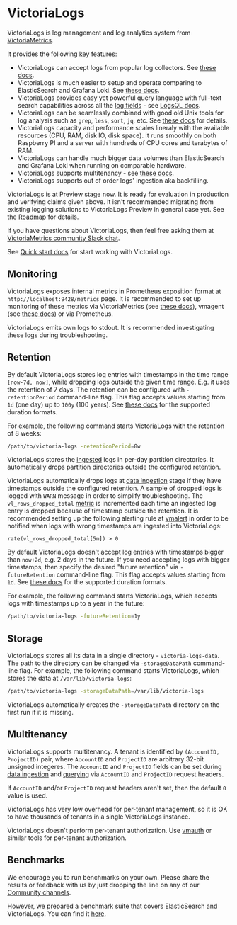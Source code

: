 # VictoriaLogs

VictoriaLogs is log management and log analytics system from [VictoriaMetrics](https://github.com/VictoriaMetrics/VictoriaMetrics/).

It provides the following key features:

- VictoriaLogs can accept logs from popular log collectors. See [these docs](https://docs.victoriametrics.com/VictoriaLogs/data-ingestion/).
- VictoriaLogs is much easier to setup and operate comparing to ElasticSearch and Grafana Loki.
  See [these docs](https://docs.victoriametrics.com/VictoriaLogs/QuickStart.html).
- VictoriaLogs provides easy yet powerful query language with full-text search capabilities across
  all the [log fields](https://docs.victoriametrics.com/VictoriaLogs/keyConcepts.html#data-model) -
  see [LogsQL docs](https://docs.victoriametrics.com/VictoriaLogs/LogsQL.html).
- VictoriaLogs can be seamlessly combined with good old Unix tools for log analysis such as `grep`, `less`, `sort`, `jq`, etc.
  See [these docs](https://docs.victoriametrics.com/VictoriaLogs/querying/#command-line) for details.
- VictoriaLogs capacity and performance scales lineraly with the available resources (CPU, RAM, disk IO, disk space).
  It runs smoothly on both Raspberry PI and a server with hundreds of CPU cores and terabytes of RAM.
- VictoriaLogs can handle much bigger data volumes than ElasticSearch and Grafana Loki when running on comparable hardware.
- VictoriaLogs supports multitenancy - see [these docs](#multitenancy).
- VictoriaLogs supports out of order logs' ingestion aka backfilling.

VictoriaLogs is at Preview stage now. It is ready for evaluation in production and verifying claims given above.
It isn't recommended migrating from existing logging solutions to VictoriaLogs Preview in general case yet.
See the [Roadmap](https://docs.victoriametrics.com/VictoriaLogs/Roadmap.html) for details.

If you have questions about VictoriaLogs, then feel free asking them at [VictoriaMetrics community Slack chat](https://slack.victoriametrics.com/).

See [Quick start docs](https://docs.victoriametrics.com/VictoriaLogs/QuickStart.html) for start working with VictoriaLogs.

## Monitoring

VictoriaLogs exposes internal metrics in Prometheus exposition format at `http://localhost:9428/metrics` page.
It is recommended to set up monitoring of these metrics via VictoriaMetrics
(see [these docs](https://docs.victoriametrics.com/#how-to-scrape-prometheus-exporters-such-as-node-exporter)),
vmagent (see [these docs](https://docs.victoriametrics.com/vmagent.html#how-to-collect-metrics-in-prometheus-format)) or via Prometheus.

VictoriaLogs emits own logs to stdout. It is recommended investigating these logs during troubleshooting.

## Retention

By default VictoriaLogs stores log entries with timestamps in the time range `[now-7d, now]`, while dropping logs outside the given time range.
E.g. it uses the retention of 7 days. The retention can be configured with `-retentionPeriod` command-line flag.
This flag accepts values starting from `1d` (one day) up to `100y` (100 years). See [these docs](https://prometheus.io/docs/prometheus/latest/querying/basics/#time-durations)
for the supported duration formats.

For example, the following command starts VictoriaLogs with the retention of 8 weeks:

```bash
/path/to/victoria-logs -retentionPeriod=8w
```

VictoriaLogs stores the [ingested](https://docs.victoriametrics.com/VictoriaLogs/data-ingestion/) logs in per-day partition directories.
It automatically drops partition directories outside the configured retention.

VictoriaLogs automatically drops logs at [data ingestion](https://docs.victoriametrics.com/VictoriaLogs/data-ingestion/) stage
if they have timestamps outside the configured retention. A sample of dropped logs is logged with `WARN` message in order to simplify troubleshooting.
The `vl_rows_dropped_total` [metric](#monitoring) is incremented each time an ingested log entry is dropped because of timestamp outside the retention.
It is recommended setting up the following alerting rule at [vmalert](https://docs.victoriametrics.com/vmalert.html) in order to be notified
when logs with wrong timestamps are ingested into VictoriaLogs:

```metricsql
rate(vl_rows_dropped_total[5m]) > 0
```

By default VictoriaLogs doesn't accept log entries with timestamps bigger than `now+2d`, e.g. 2 days in the future.
If you need accepting logs with bigger timestamps, then specify the desired "future retention" via `-futureRetention` command-line flag.
This flag accepts values starting from `1d`. See [these docs](https://prometheus.io/docs/prometheus/latest/querying/basics/#time-durations)
for the supported duration formats.

For example, the following command starts VictoriaLogs, which accepts logs with timestamps up to a year in the future:

```bash
/path/to/victoria-logs -futureRetention=1y
```

## Storage

VictoriaLogs stores all its data in a single directory - `victoria-logs-data`. The path to the directory can be changed via `-storageDataPath` command-line flag.
For example, the following command starts VictoriaLogs, which stores the data at `/var/lib/victoria-logs`:

```bash
/path/to/victoria-logs -storageDataPath=/var/lib/victoria-logs
```

VictoriaLogs automatically creates the `-storageDataPath` directory on the first run if it is missing.

## Multitenancy

VictoriaLogs supports multitenancy. A tenant is identified by `(AccountID, ProjectID)` pair, where `AccountID` and `ProjectID` are arbitrary 32-bit unsigned integeres.
The `AccountID` and `ProjectID` fields can be set during [data ingestion](https://docs.victoriametrics.com/VictoriaLogs/data-ingestion/)
and [querying](https://docs.victoriametrics.com/VictoriaLogs/querying/) via `AccountID` and `ProjectID` request headers.

If `AccountID` and/or `ProjectID` request headers aren't set, then the default `0` value is used.

VictoriaLogs has very low overhead for per-tenant management, so it is OK to have thousands of tenants in a single VictoriaLogs instance.

VictoriaLogs doesn't perform per-tenant authorization. Use [vmauth](https://docs.victoriametrics.com/vmauth.html) or similar tools for per-tenant authorization.

## Benchmarks

We encourage you to run benchmarks on your own. Please share the results or feedback with us by just dropping the line on any of our [Community channels](https://docs.victoriametrics.com/#community-and-contributions).

However, we prepared a benchmark suite that covers ElasticSearch and VictoriaLogs. You can find it [here](https://github.com/VictoriaMetrics/VictoriaMetrics/tree/master/deployment/logs-benchmark).
